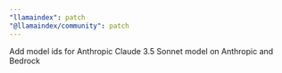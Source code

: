 ```yaml
---
"llamaindex": patch
"@llamaindex/community": patch
---
```


Add model ids for Anthropic Claude 3.5 Sonnet model on Anthropic and Bedrock
